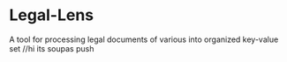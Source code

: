# Legal-Lens
A tool for processing legal documents of various into organized key-value set
//hi its soupas push